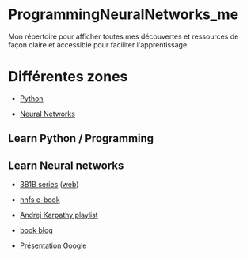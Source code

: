 # ProgrammingNeuralNetworks_me
Mon répertoire pour afficher toutes mes découvertes et ressources de façon claire et accessible pour faciliter l'apprentissage.


# Différentes zones

- [Python](#python)

- [Neural Networks](#neural-networks)





## Learn Python / Programming



## Learn Neural networks

- [3B1B series](https://www.youtube.com/watch?v=Ilg3gGewQ5U&list=PLZHQObOWTQDNU6R1_67000Dx_ZCJB-3pi&index=3) ([web](https://www.3blue1brown.com/lessons/neural-networks))
- [nnfs e-book](https://nnfs.io)

- [Andrej Karpathy playlist](https://www.youtube.com/watch?v=VMj-3S1tku0&list=PLAqhIrjkxbuWI23v9cThsA9GvCAUhRvKZ&index=1)
- [book blog](http://neuralnetworksanddeeplearning.com)
- [Présentation Google](https://developers.google.com/machine-learning/crash-course/ml-intro?hl=fr)



